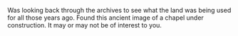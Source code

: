 Was looking back through the archives to see what the land was being used for all those years ago. Found this ancient image of a chapel under construction. It may or may not be of interest to you.
